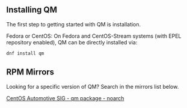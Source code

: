 ## Installing QM

The first step to getting started with QM is installation.

Fedora or CentOS:
On Fedora and CentOS-Stream systems (with EPEL repository enabled), QM can be directly installed via:

```bash
dnf install qm
```

## RPM Mirrors

Looking for a specific version of QM?
Search in the mirrors list below.

[CentOS Automotive SIG - qm package - noarch](https://mirror.stream.centos.org/SIGs/9-stream/automotive/aarch64/packages-main/Packages/q/)
